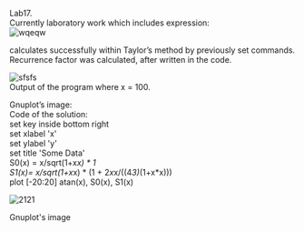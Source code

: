 Lab17.  
Currently laboratory work which includes expression:  
![wqeqw](https://user-images.githubusercontent.com/89953755/145365239-8dcdd6c8-1892-4d13-b3ae-bb92a63080e0.jpg)

calculates successfully within Taylor’s method by previously set commands. Recurrence factor was
calculated, after written in the code.  
  
![sfsfs](https://user-images.githubusercontent.com/89953755/149905922-107d904e-2411-4d8b-a953-169a95804bf4.png)  
Output of the program where x = 100.  

Gnuplot’s image:  
Code of the solution:    
set key inside bottom right  
set xlabel 'x'  
set ylabel 'y'  
set title 'Some Data'  
S0(x) = x/sqrt(1+x*x) * 1  
S1(x)=  x/sqrt(1+x*x) * (1 +  2*x*x/((4*3)*(1+x*x)))  
plot [-20:20] atan(x), S0(x), S1(x)  

![2121](https://user-images.githubusercontent.com/89953755/149910189-d1e0639b-3b66-42ad-a886-d84f7032c0d4.png)  

Gnuplot's image
